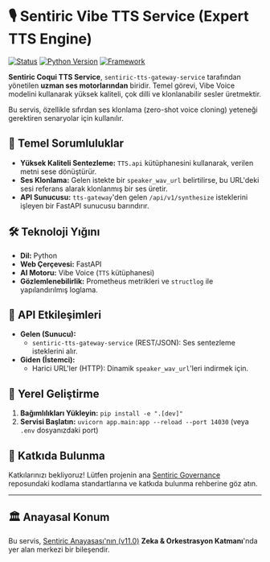 # 🎙️ Sentiric Vibe TTS Service (Expert TTS Engine)

[![Status](https://img.shields.io/badge/status-active-success.svg)]()
[![Python Version](https://img.shields.io/badge/python-3.11+-blue.svg)](https://www.python.org/)
[![Framework](https://img.shields.io/badge/framework-FastAPI-green.svg)](https://fastapi.tiangolo.com/)

**Sentiric Coqui TTS Service**, `sentiric-tts-gateway-service` tarafından yönetilen **uzman ses motorlarından** biridir. Temel görevi, Vibe Voice modelini kullanarak yüksek kaliteli, çok dilli ve klonlanabilir sesler üretmektir.

Bu servis, özellikle sıfırdan ses klonlama (zero-shot voice cloning) yeteneği gerektiren senaryolar için kullanılır.

## 🎯 Temel Sorumluluklar

*   **Yüksek Kaliteli Sentezleme:** `TTS.api` kütüphanesini kullanarak, verilen metni sese dönüştürür.
*   **Ses Klonlama:** Gelen istekte bir `speaker_wav_url` belirtilirse, bu URL'deki sesi referans alarak klonlanmış bir ses üretir.
*   **API Sunucusu:** `tts-gateway`'den gelen `/api/v1/synthesize` isteklerini işleyen bir FastAPI sunucusu barındırır.

## 🛠️ Teknoloji Yığını

*   **Dil:** Python
*   **Web Çerçevesi:** FastAPI
*   **AI Motoru:** Vibe Voice (`TTS` kütüphanesi)
*   **Gözlemlenebilirlik:** Prometheus metrikleri ve `structlog` ile yapılandırılmış loglama.

## 🔌 API Etkileşimleri

*   **Gelen (Sunucu):**
    *   `sentiric-tts-gateway-service` (REST/JSON): Ses sentezleme isteklerini alır.
*   **Giden (İstemci):**
    *   Harici URL'ler (HTTP): Dinamik `speaker_wav_url`'leri indirmek için.

## 🚀 Yerel Geliştirme

1.  **Bağımlılıkları Yükleyin:** `pip install -e ".[dev]"`
2.  **Servisi Başlatın:** `uvicorn app.main:app --reload --port 14030` (veya `.env` dosyanızdaki port)

## 🤝 Katkıda Bulunma

Katkılarınızı bekliyoruz! Lütfen projenin ana [Sentiric Governance](https://github.com/sentiric/sentiric-governance) reposundaki kodlama standartlarına ve katkıda bulunma rehberine göz atın.

---
## 🏛️ Anayasal Konum

Bu servis, [Sentiric Anayasası'nın (v11.0)](https://github.com/sentiric/sentiric-governance/blob/main/docs/blueprint/Architecture-Overview.md) **Zeka & Orkestrasyon Katmanı**'nda yer alan merkezi bir bileşendir.
